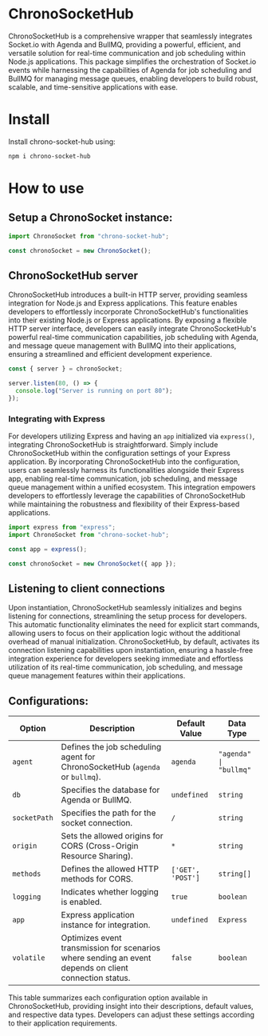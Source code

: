 # ChronoSocketHub

ChronoSocketHub is a comprehensive wrapper that seamlessly integrates Socket.io with Agenda and BullMQ, providing a powerful, efficient, and versatile solution for real-time communication and job scheduling within Node.js applications. This package simplifies the orchestration of Socket.io events while harnessing the capabilities of Agenda for job scheduling and BullMQ for managing message queues, enabling developers to build robust, scalable, and time-sensitive applications with ease.

# Install

Install chrono-socket-hub using:

```zsh
npm i chrono-socket-hub
```

# How to use

## Setup a ChronoSocket instance:

```ts
import ChronoSocket from "chrono-socket-hub";

const chronoSocket = new ChronoSocket();
```

## ChronoSocketHub server

ChronoSocketHub introduces a built-in HTTP server, providing seamless integration for Node.js and Express applications. This feature enables developers to effortlessly incorporate ChronoSocketHub's functionalities into their existing Node.js or Express applications. By exposing a flexible HTTP server interface, developers can easily integrate ChronoSocketHub's powerful real-time communication capabilities, job scheduling with Agenda, and message queue management with BullMQ into their applications, ensuring a streamlined and efficient development experience.

```ts
const { server } = chronoSocket;

server.listen(80, () => {
  console.log("Server is running on port 80");
});
```

### Integrating with Express

For developers utilizing Express and having an `app` initialized via `express()`, integrating ChronoSocketHub is straightforward. Simply include ChronoSocketHub within the configuration settings of your Express application. By incorporating ChronoSocketHub into the configuration, users can seamlessly harness its functionalities alongside their Express app, enabling real-time communication, job scheduling, and message queue management within a unified ecosystem. This integration empowers developers to effortlessly leverage the capabilities of ChronoSocketHub while maintaining the robustness and flexibility of their Express-based applications.

```ts
import express from "express";
import ChronoSocket from "chrono-socket-hub";

const app = express();

const chronoSocket = new ChronoSocket({ app });
```

## Listening to client connections

Upon instantiation, ChronoSocketHub seamlessly initializes and begins listening for connections, streamlining the setup process for developers. This automatic functionality eliminates the need for explicit start commands, allowing users to focus on their application logic without the additional overhead of manual initialization. ChronoSocketHub, by default, activates its connection listening capabilities upon instantiation, ensuring a hassle-free integration experience for developers seeking immediate and effortless utilization of its real-time communication, job scheduling, and message queue management features within their applications.

## Configurations:

| Option       | Description                                                                                            | Default Value     | Data Type              |
| ------------ | ------------------------------------------------------------------------------------------------------ | ----------------- | ---------------------- |
| `agent`      | Defines the job scheduling agent for ChronoSocketHub (`agenda` or `bullmq`).                           | `agenda`          | `"agenda" \| "bullmq"` |
| `db`         | Specifies the database for Agenda or BullMQ.                                                           | `undefined`       | `string`               |
| `socketPath` | Specifies the path for the socket connection.                                                          | `/`               | `string`               |
| `origin`     | Sets the allowed origins for CORS (Cross-Origin Resource Sharing).                                     | `*`               | `string`               |
| `methods`    | Defines the allowed HTTP methods for CORS.                                                             | `['GET', 'POST']` | `string[]`             |
| `logging`    | Indicates whether logging is enabled.                                                                  | `true`            | `boolean`              |
| `app`        | Express application instance for integration.                                                          | `undefined`       | `Express`              |
| `volatile`   | Optimizes event transmission for scenarios where sending an event depends on client connection status. | `false`           | `boolean`              |

This table summarizes each configuration option available in ChronoSocketHub, providing insight into their descriptions, default values, and respective data types. Developers can adjust these settings according to their application requirements.
